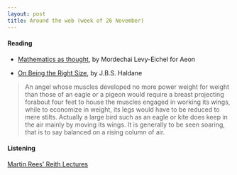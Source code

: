 ```yaml
---
layout: post
title: Around the web (week of 26 November)
---
```


#### Reading
- [Mathematics as thought](https://aeon.co/essays/the-secret-intellectual-history-of-mathematics), by Mordechai Levy-Eichel for Aeon

- [On Being the Right Size](https://archive.org/stream/OnBeingTheRightSize-J.B.S.Haldane/rightsize_djvu.txt), by J.B.S. Haldane

> An angel whose muscles developed no more power weight for weight than those of an eagle or a pigeon would require a breast projecting forabout four feet to house the muscles engaged in working its wings, while to economize in weight, its legs would have to be reduced to mere stilts. Actually a large bird such as an eagle or kite does keep in the air mainly by moving its wings. It is generally to be seen soaring, that is to say balanced on a rising column of air.

<!--more-->

#### Listening

[Martin Rees' Reith Lectures](https://www.bbc.co.uk/programmes/b00sj9lh)